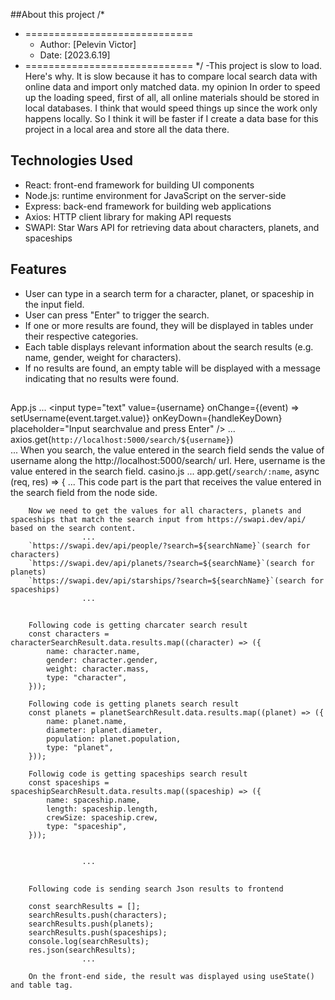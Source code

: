 ##About this project
/*
* =============================
  * Author: [Pelevin Victor] 
  * Date: [2023.6.19]
* =============================
*/
-This project is slow to load.
    Here's why.
        It is slow because it has to compare local search data with online data and import only matched data.
    my opinion
        In order to speed up the loading speed, first of all, all online materials should be stored in local databases.
        I think that would speed things up since the work only happens locally.
        So I think it will be faster if I create a data base for this project in a local area and store all the data there.


## Technologies Used
- React: front-end framework for building UI components
- Node.js: runtime environment for JavaScript on the server-side
- Express: back-end framework for building web applications
- Axios: HTTP client library for making API requests
- SWAPI: Star Wars API for retrieving data about characters, planets, and spaceships

## Features
- User can type in a search term for a character, planet, or spaceship in the input field.
- User can press "Enter" to trigger the search.
- If one or more results are found, they will be displayed in tables under their respective categories.
- Each table displays relevant information about the search results (e.g. name, gender, weight for characters).
- If no results are found, an empty table will be displayed with a message indicating that no results were found.

## 
App.js
                    ...
        <input
          type="text"
          value={username}
          onChange={(event) => setUsername(event.target.value)}
          onKeyDown={handleKeyDown}
          placeholder="Input searchvalue and press Enter"
        />
                    ...
        axios.get(`http://localhost:5000/search/${username}`)   
                    ...
        When you search, the value entered in the search field sends the value of username along the http://localhost:5000/search/ url.
        Here, username is the value entered in the search field.
casino.js
                    ...
       app.get(`/search/:name`, async (req, res) => {
                    ...
        This code part is the part that receives the value entered in the search field from the node side.        

        Now we need to get the values for all characters, planets and spaceships that match the search input from https://swapi.dev/api/ based on the search content.
                    ...
        `https://swapi.dev/api/people/?search=${searchName}`(search for characters)
        `https://swapi.dev/api/planets/?search=${searchName}`(search for planets)
        `https://swapi.dev/api/starships/?search=${searchName}`(search for spaceships)
                    ...
##
        Following code is getting charcater search result
        const characters = characterSearchResult.data.results.map((character) => ({
            name: character.name,
            gender: character.gender,
            weight: character.mass,
            type: "character",
        }));

        Following code is getting planets search result
        const planets = planetSearchResult.data.results.map((planet) => ({
            name: planet.name,
            diameter: planet.diameter,
            population: planet.population,
            type: "planet",
        }));

        Followig code is getting spaceships search result
        const spaceships = spaceshipSearchResult.data.results.map((spaceship) => ({
            name: spaceship.name,
            length: spaceship.length,
            crewSize: spaceship.crew,
            type: "spaceship",
        }));


                    ...
##
        Following code is sending search Json results to frontend

        const searchResults = [];
        searchResults.push(characters);
        searchResults.push(planets);
        searchResults.push(spaceships);
        console.log(searchResults);
        res.json(searchResults);
                    ...

        On the front-end side, the result was displayed using useState() and table tag.


        





    
